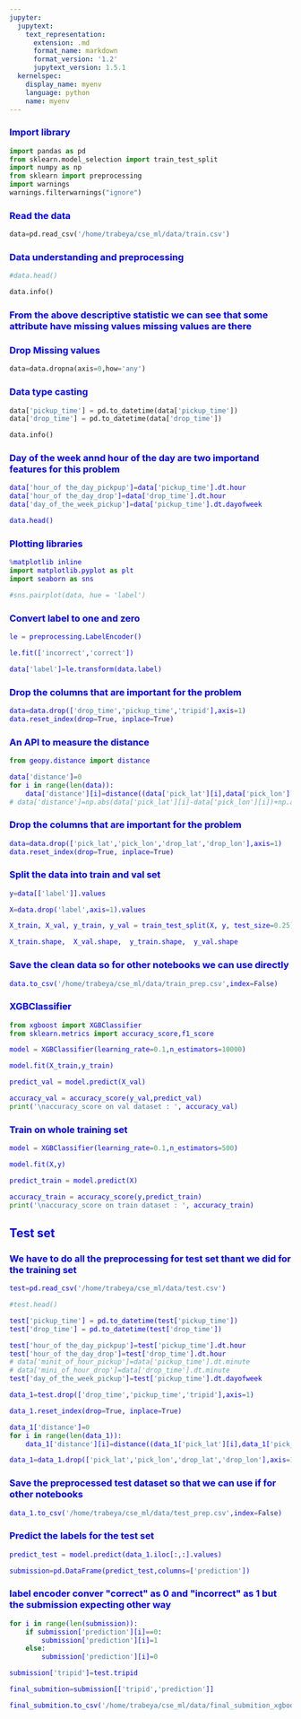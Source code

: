 ```yaml
---
jupyter:
  jupytext:
    text_representation:
      extension: .md
      format_name: markdown
      format_version: '1.2'
      jupytext_version: 1.5.1
  kernelspec:
    display_name: myenv
    language: python
    name: myenv
---
```


### <font color='blue'> Import library </font>

```python
import pandas as pd
from sklearn.model_selection import train_test_split
import numpy as np
from sklearn import preprocessing
import warnings
warnings.filterwarnings("ignore")
```

### <font color='blue'> Read the data</font>

```python
data=pd.read_csv('/home/trabeya/cse_ml/data/train.csv')
```

### <font color='blue'> Data understanding and preprocessing</font>

```python
#data.head()
```

```python
data.info()
```

### <font color="blue">From the above descriptive statistic we can see that some attribute have missing values missing values are there </font>


### <font color='blue'> Drop Missing values</font>

```python
data=data.dropna(axis=0,how='any')
```

### <font color='blue'> Data type casting </font>

```python
data['pickup_time'] = pd.to_datetime(data['pickup_time'])
data['drop_time'] = pd.to_datetime(data['drop_time'])
```

```python
data.info()
```

### <font color='blue'> Day of the week annd hour of the day are two importand features for this problem

```python
data['hour_of the_day_pickpup']=data['pickup_time'].dt.hour
data['hour_of the_day_drop']=data['drop_time'].dt.hour
data['day_of_the_week_pickup']=data['pickup_time'].dt.dayofweek
```

```python
data.head()
```

### <font color='blue'> Plotting libraries</font>

```python
%matplotlib inline  
import matplotlib.pyplot as plt
import seaborn as sns
```

```python
#sns.pairplot(data, hue = 'label')
```

### <font color='blue'> Convert label to one and zero </font>

```python
le = preprocessing.LabelEncoder()
```

```python
le.fit(['incorrect','correct'])
```

```python
data['label']=le.transform(data.label)
```

### <font color='blue'> Drop the columns that are  important for the problem</font>

```python
data=data.drop(['drop_time','pickup_time','tripid'],axis=1)
data.reset_index(drop=True, inplace=True)
```

### <font color='blue'> An API to measure the distance </font>

```python
from geopy.distance import distance 
```

```python
data['distance']=0
for i in range(len(data)):
    data['distance'][i]=distance((data['pick_lat'][i],data['pick_lon'][i]),(data['drop_lat'][i],data['drop_lon'][i])).km
# data['distance']=np.abs(data['pick_lat'][i]-data['pick_lon'][i])+np.abs(data['drop_lat'][i]-data['drop_lon'][i])
```

### <font color='blue'> Drop the columns that are  important for the problem</font>

```python
data=data.drop(['pick_lat','pick_lon','drop_lat','drop_lon'],axis=1)
data.reset_index(drop=True, inplace=True)
```

### <font color='blue'> Split the data into train and val set </font>

```python
y=data[['label']].values
```

```python
X=data.drop('label',axis=1).values
```

```python
X_train, X_val, y_train, y_val = train_test_split(X, y, test_size=0.25)
```

```python
X_train.shape,  X_val.shape,  y_train.shape,  y_val.shape
```

### <font color='blue'> Save the clean data so for other notebooks we can use directly </font>

```python
data.to_csv('/home/trabeya/cse_ml/data/train_prep.csv',index=False)
```

### <font color='blue'> XGBClassifier </font>

```python
from xgboost import XGBClassifier
from sklearn.metrics import accuracy_score,f1_score
```

```python
model = XGBClassifier(learning_rate=0.1,n_estimators=10000)
```

```python
model.fit(X_train,y_train)
```

```python
predict_val = model.predict(X_val)
```

```python
accuracy_val = accuracy_score(y_val,predict_val)
print('\naccuracy_score on val dataset : ', accuracy_val)
```

### <font color='blue'> Train on whole training set</font>

```python
model = XGBClassifier(learning_rate=0.1,n_estimators=500)
```

```python
model.fit(X,y)
```

```python
predict_train = model.predict(X)
```

```python
accuracy_train = accuracy_score(y,predict_train)
print('\naccuracy_score on train dataset : ', accuracy_train)
```

## <font color='blue'> Test set</font>


### <font color='blue'> We have to do all the preprocessing for test set thant we did for the training set</font>

```python
test=pd.read_csv('/home/trabeya/cse_ml/data/test.csv')
```

```python
#test.head()
```

```python
test['pickup_time'] = pd.to_datetime(test['pickup_time'])
test['drop_time'] = pd.to_datetime(test['drop_time'])
```

```python
test['hour_of the_day_pickpup']=test['pickup_time'].dt.hour
test['hour_of the_day_drop']=test['drop_time'].dt.hour
# data['minit_of_hour_pickup']=data['pickup_time'].dt.minute
# data['mini_of_hour_drop']=data['drop_time'].dt.minute
test['day_of_the_week_pickup']=test['pickup_time'].dt.dayofweek
```

```python
data_1=test.drop(['drop_time','pickup_time','tripid'],axis=1)
```

```python
data_1.reset_index(drop=True, inplace=True)
```

```python
data_1['distance']=0
for i in range(len(data_1)):
    data_1['distance'][i]=distance((data_1['pick_lat'][i],data_1['pick_lon'][i]),(data_1['drop_lat'][i],data_1['drop_lon'][i])).km
```

```python
data_1=data_1.drop(['pick_lat','pick_lon','drop_lat','drop_lon'],axis=1)
```

### <font color='blue'> Save the preprocessed test dataset so that we can use if for other notebooks </fon>

```python
data_1.to_csv('/home/trabeya/cse_ml/data/test_prep.csv',index=False)
```

### <font color='blue'> Predict the labels for the test set </font>

```python
predict_test = model.predict(data_1.iloc[:,:].values)
```

```python
submission=pd.DataFrame(predict_test,columns=['prediction'])
```

### <font color="blue" > label encoder conver "correct" as 0 and "incorrect" as 1 but the submission expecting other way </font>

```python
for i in range(len(submission)):
    if submission['prediction'][i]==0:
        submission['prediction'][i]=1
    else:
        submission['prediction'][i]=0
```

```python
submission['tripid']=test.tripid
```

```python
final_submition=submission[['tripid','prediction']]
```

```python
final_submition.to_csv('/home/trabeya/cse_ml/data/final_submition_xgboost.csv',index=False)
```
